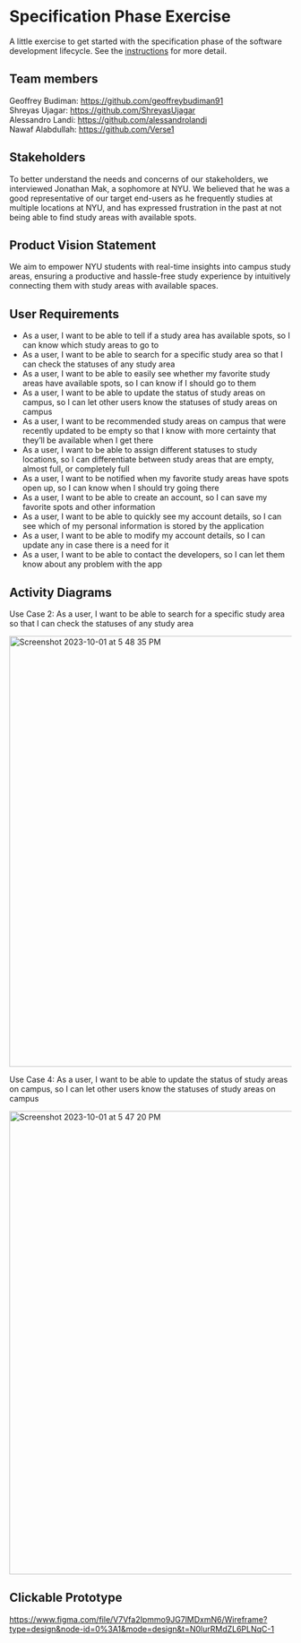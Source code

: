 # Specification Phase Exercise

A little exercise to get started with the specification phase of the software development lifecycle. See the [instructions](instructions.md) for more detail.

## Team members

Geoffrey Budiman: https://github.com/geoffreybudiman91  
Shreyas Ujagar: https://github.com/ShreyasUjagar  
Alessandro Landi: https://github.com/alessandrolandi  
Nawaf Alabdullah: https://github.com/Verse1  

## Stakeholders

To better understand the needs and concerns of our stakeholders, we interviewed Jonathan Mak, a sophomore at NYU. We believed that he was a good representative of our target end-users as he frequently studies at multiple locations at NYU, and has expressed frustration in the past at not being able to find study areas with available spots.  

## Product Vision Statement

We aim to empower NYU students with real-time insights into campus study areas, ensuring a productive and hassle-free study experience by intuitively connecting them with study areas with available spaces.

## User Requirements

- As a user, I want to be able to tell if a study area has available spots, so I can know which study areas to go to
- As a user, I want to be able to search for a specific study area so that I can check the statuses of any study area
- As a user, I want to be able to easily see whether my favorite study areas have available spots, so I can know if I should go to them
- As a user, I want to be able to update the status of study areas on campus, so I can let other users know the statuses of study areas on campus
- As a user, I want to be recommended study areas on campus that were recently updated to be empty so that I know with more certainty that they’ll be available when I get there
- As a user, I want to be able to assign different statuses to study locations, so I can differentiate between study areas that are empty, almost full, or completely full
- As a user, I want to be notified when my favorite study areas have spots open up, so I can know when I should try going there
- As a user, I want to be able to create an account, so I can save my favorite spots and other information
- As a user, I want to be able to quickly see my account details, so I can see which of my personal information is stored by the application
- As a user, I want to be able to modify my account details, so I can update any in case there is a need for it
- As a user, I want to be able to contact the developers, so I can let them know about any problem with the app


## Activity Diagrams

Use Case 2: As a user, I want to be able to search for a specific study area so that I can check the statuses of any study area  

<img width="769" alt="Screenshot 2023-10-01 at 5 48 35 PM" src="https://github.com/software-students-fall2023/1-specification-exercise-team1/assets/117370617/b26956a3-b6f2-4590-9927-de0f90c09445">  

  

  
Use Case 4: As a user, I want to be able to update the status of study areas on campus, so I can let other users know the statuses of study areas on campus  

<img width="827" alt="Screenshot 2023-10-01 at 5 47 20 PM" src="https://github.com/software-students-fall2023/1-specification-exercise-team1/assets/117370617/261550ec-cbf5-4b79-9374-d3d38fdae42d">


## Clickable Prototype

https://www.figma.com/file/V7Vfa2Ipmmo9JG7lMDxmN6/Wireframe?type=design&node-id=0%3A1&mode=design&t=N0lurRMdZL6PLNqC-1 
